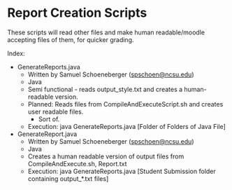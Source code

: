 # Report Creation Scripts
These scripts will read other files and make human readable/moodle accepting files of them, for quicker grading.

Index:
* GenerateReports.java
  * Written by Samuel Schoeneberger (spschoen@ncsu.edu)
  * Java
  * Semi functional - reads output_style.txt and creates a human-readable version.
  * Planned: Reads files from CompileAndExecuteScript.sh and creates user readable files.
    * Sort of.
  * Execution: java GenerateReports.java [Folder of Folders of Java File]
* GenerateReport.java
  * Written by Samuel Schoeneberger (spschoen@ncsu.edu)
  * Java
  * Creates a human readable version of output files from CompileAndExecute.sh, Report.txt
  * Execution: java GenerateReports.java [Student Submission folder containing output_*.txt files]

